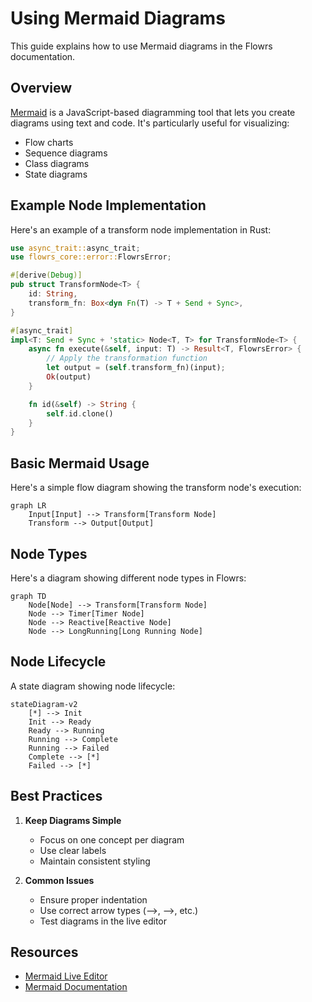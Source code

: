 # Using Mermaid Diagrams

This guide explains how to use Mermaid diagrams in the Flowrs documentation.

## Overview

[Mermaid](https://mermaid.js.org/) is a JavaScript-based diagramming tool that lets you create diagrams using text and code. It's particularly useful for visualizing:

- Flow charts
- Sequence diagrams
- Class diagrams
- State diagrams

## Example Node Implementation

Here's an example of a transform node implementation in Rust:

```rust
use async_trait::async_trait;
use flowrs_core::error::FlowrsError;

#[derive(Debug)]
pub struct TransformNode<T> {
    id: String,
    transform_fn: Box<dyn Fn(T) -> T + Send + Sync>,
}

#[async_trait]
impl<T: Send + Sync + 'static> Node<T, T> for TransformNode<T> {
    async fn execute(&self, input: T) -> Result<T, FlowrsError> {
        // Apply the transformation function
        let output = (self.transform_fn)(input);
        Ok(output)
    }

    fn id(&self) -> String {
        self.id.clone()
    }
}
```

## Basic Mermaid Usage

Here's a simple flow diagram showing the transform node's execution:

```mermaid
graph LR
    Input[Input] --> Transform[Transform Node]
    Transform --> Output[Output]
```

## Node Types

Here's a diagram showing different node types in Flowrs:

```mermaid
graph TD
    Node[Node] --> Transform[Transform Node]
    Node --> Timer[Timer Node]
    Node --> Reactive[Reactive Node]
    Node --> LongRunning[Long Running Node]
```

## Node Lifecycle

A state diagram showing node lifecycle:

```mermaid
stateDiagram-v2
    [*] --> Init
    Init --> Ready
    Ready --> Running
    Running --> Complete
    Running --> Failed
    Complete --> [*]
    Failed --> [*]
```

## Best Practices

1. **Keep Diagrams Simple**
   - Focus on one concept per diagram
   - Use clear labels
   - Maintain consistent styling

2. **Common Issues**
   - Ensure proper indentation
   - Use correct arrow types (-->, -->, etc.)
   - Test diagrams in the live editor

## Resources

- [Mermaid Live Editor](https://mermaid.live/)
- [Mermaid Documentation](https://mermaid.js.org/)
